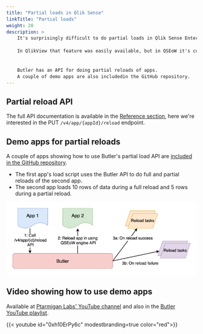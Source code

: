 ```yaml
---
title: "Partial loads in Qlik Sense"
linkTitle: "Partial loads"
weight: 20
description: >
    It's surprisingly difficult to do partial loads in Qlik Sense Enterprise on Windows.  

    In QlikView that feature was easily available, but in QSEoW it's currently not possible to create reload tasks that do partial app reloads.


    Butler has an API for doing partial reloads of apps.
    A couple of demo apps are also includedin the GitHub repository.
---
```


## Partial reload API

The full API documentation is available in the [Reference section](/docs/reference/rest-api-1/?operationsSorter=alpha), here we're interested in the PUT `/v4/app/{appId}/reload` endpoint.

## Demo apps for partial reloads

A couple of apps showing how to use Butler's partial load API are [included in the GitHub repository](https://github.com/ptarmiganlabs/butler/tree/master/docs/sense_apps).

- The first app's load script uses the Butler API to do full and partial reloads of the second app.
- The second app loads 10 rows of data during a full reload and 5 rows during a partial reload.

![alt text](butler-demo-partial-reload-1.png "Partial app reloads using Butler.")

## Video showing how to use demo apps

Available at [Ptarmigan Labs' YouTube channel](https://www.youtube.com/channel/UCpQblhippq-KfWkXEEYFHTQ) and also in the [Butler YouTube playlist](https://www.youtube.com/playlist?list=PLUuyY5OOOsz3XX5YT2QEwa7dzaBT1kOCP).

{{< youtube id="0xh10ErPy6c" modestbranding=true color="red">}}
